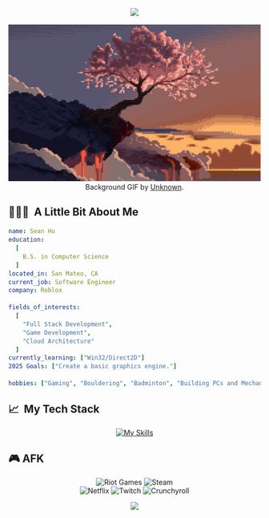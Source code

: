 <p align="center">
  <img src="https://capsule-render.vercel.app/api?type=waving&color=gradient&text=Heyo%2C%20I%27m%20Sean!&height=100&section=header"/>
</p>

<div align="center">

[![Sakura](assets/header(1).gif)](https://github.com/seanyhu01)
Background GIF by [Unknown](https://www.reddit.com/r/PixelArt/comments/qcso5p/oc_last_tree/).

</div>

<h2> 👨🏻‍💻 &nbsp;A Little Bit About Me</h2>

```yaml
name: Sean Hu
education:
  [
    B.S. in Computer Science
  ]
located_in: San Mateo, CA
current_job: Software Engineer
company: Roblox

fields_of_interests:
  [
    "Full Stack Development",
    "Game Development",
    "Cloud Architecture"
  ]
currently_learning: ["Win32/Direct2D"]
2025 Goals: ["Create a basic graphics engine."]

hobbies: ["Gaming", "Bouldering", "Badminton", "Building PCs and Mechanical Keyboards", "Collecting Pokémon Cards"]
```
  
## 📈 &nbsp;My Tech Stack
<div align="center">
  
  [![My Skills](https://skillicons.dev/icons?i=aws,py,c,cpp,java,js,react,vue,kotlin,r)](https://skillicons.dev)
</div>

## 🎮 AFK
<div align="center">

  ![Riot Games](https://img.shields.io/badge/riotgames-D32936.svg?style=for-the-badge&logo=riotgames&logoColor=white)
  ![Steam](https://img.shields.io/badge/steam-%23000000.svg?style=for-the-badge&logo=steam&logoColor=white)
  <br>
  ![Netflix](https://img.shields.io/badge/Netflix-E50914?style=for-the-badge&logo=netflix&logoColor=white)
  ![Twitch](https://img.shields.io/badge/Twitch-9347FF?style=for-the-badge&logo=twitch&logoColor=white)
  ![Crunchyroll](https://img.shields.io/badge/Crunchyroll-F47521?style=for-the-badge&logo=crunchyroll&logoColor=white)
</div>

<p align="center">
  <img src="https://capsule-render.vercel.app/api?type=waving&color=gradient&height=100&section=footer"/>
</p>
